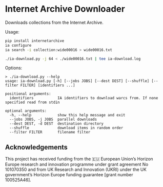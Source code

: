 # Internet Archive Downloader
Downloads collections from the Internet Archive.

Usage:

```bash
pip install internetarchive
ia configure
ia search -i collection:wide00016 > wide00016.txt

./ia-download.py -j 64 < ./wide00016.txt | tee ia-download.log
```

Options:

```
> ./ia-download.py --help
usage: ia-download.py [-h] [--jobs JOBS] [--dest DEST] [--shuffle] [--filter FILTER] [identifiers ...]

positional arguments:
  identifiers           IA identifiers to download warcs from. If none specified read from stdin

optional arguments:
  -h, --help            show this help message and exit
  --jobs JOBS, -j JOBS  parallel downloads
  --dest DEST, -d DEST  destination directory
  --shuffle             download items in random order
  --filter FILTER       filename filter
```


## Acknowledgements

This project has received funding from the 🇪🇺 European Union’s Horizon Europe research and innovation programme under grant agreement No 101070350 and from UK Research and Innovation (UKRI) under the UK government’s Horizon Europe funding guarantee [grant number 100525A46].
